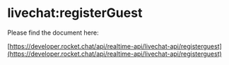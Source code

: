 # livechat:registerGuest

Please find the document here: 

[https://developer.rocket.chat/api/realtime-api/livechat-api/registerguest](https://developer.rocket.chat/api/realtime-api/livechat-api/registerguest)

